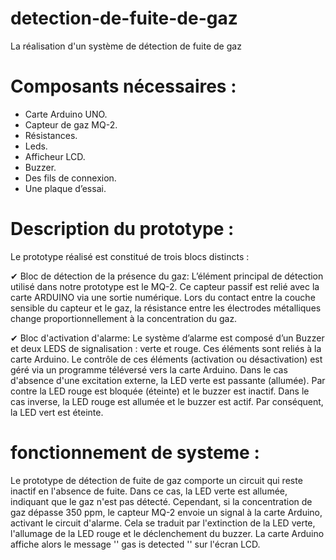 # detection-de-fuite-de-gaz
La réalisation d'un système de détection de fuite de gaz 

# Composants nécessaires :
  
-	Carte Arduino UNO.
-	Capteur de gaz MQ-2.
-	Résistances.
-	Leds.
-	Afficheur LCD.
-	Buzzer.
-	Des fils de connexion.
-	Une plaque d’essai.
  
# Description du prototype : 
Le prototype réalisé est constitué de trois blocs distincts :

 ✔ Bloc de détection de la présence du gaz:
 L’élément principal de détection utilisé dans notre prototype est le MQ-2. Ce capteur passif est relié avec la carte ARDUINO via une sortie 
  numérique. Lors du contact entre la couche sensible du capteur et le gaz, la résistance entre les électrodes métalliques change proportionnellement à la concentration du gaz.
 
 ✔ Bloc d'activation d'alarme:
 Le système d’alarme est composé d’un Buzzer et deux LEDS de signalisation : verte et rouge. Ces éléments sont reliés à la carte Arduino.
Le contrôle de ces éléments (activation ou désactivation) est géré via un programme téléversé vers la carte Arduino. Dans le cas d'absence d'une excitation externe, la LED verte est passante (allumée). Par contre la LED rouge est bloquée (éteinte) et le buzzer est inactif. Dans le cas inverse, la LED rouge est allumée et le buzzer est actif. Par conséquent, la LED vert est éteinte.

# fonctionnement de systeme :
Le prototype de détection de fuite de gaz comporte un circuit qui reste inactif en l'absence de fuite. Dans ce cas, la LED verte est allumée, indiquant que le gaz n'est pas détecté. Cependant, si la concentration de gaz dépasse 350 ppm, le capteur MQ-2 envoie un signal à la carte Arduino, activant le circuit d'alarme. Cela se traduit par l'extinction de la LED verte, l'allumage de la LED rouge et le déclenchement du buzzer. La carte Arduino affiche alors le message '' gas is detected '' sur l'écran LCD. 


